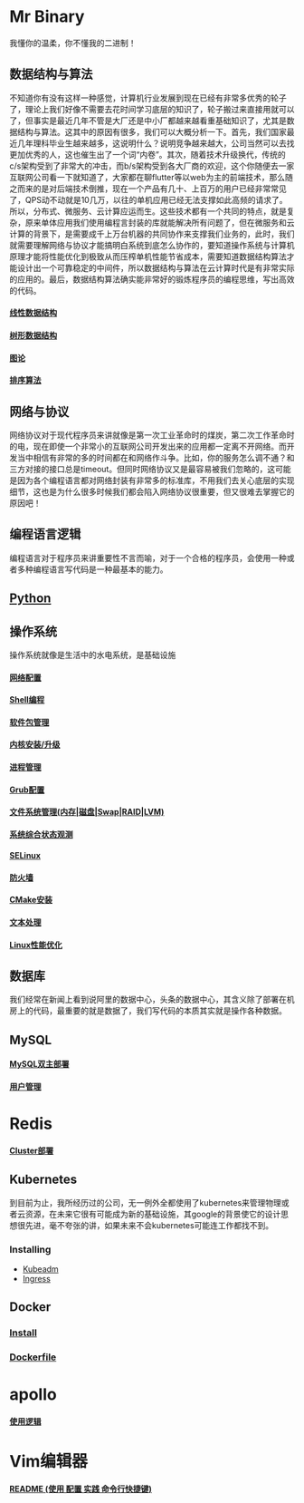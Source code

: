 # Mr Binary

我懂你的温柔，你不懂我的二进制！

## 数据结构与算法

不知道你有没有这样一种感觉，计算机行业发展到现在已经有非常多优秀的轮子了，理论上我们好像不需要去花时间学习底层的知识了，轮子搬过来直接用就可以了，但事实是最近几年不管是大厂还是中小厂都越来越看重基础知识了，尤其是数据结构与算法。这其中的原因有很多，我们可以大概分析一下。首先，我们国家最近几年理科毕业生越来越多，这说明什么？说明竞争越来越大，公司当然可以去找更加优秀的人，这也催生出了一个词“内卷”。其次，随着技术升级换代，传统的c/s架构受到了非常大的冲击，而b/s架构受到各大厂商的欢迎，这个你随便去一家互联网公司看一下就知道了，大家都在聊flutter等以web为主的前端技术，那么随之而来的是对后端技术倒推，现在一个产品有几十、上百万的用户已经非常常见了，QPS动不动就是10几万，以往的单机应用已经无法支撑如此高频的请求了。所以，分布式、微服务、云计算应运而生。这些技术都有一个共同的特点，就是复杂，原来单体应用我们使用编程言封装的库就能解决所有问题了，但在微服务和云计算的背景下，是需要成千上万台机器的共同协作来支撑我们业务的，此时，我们就需要理解网络与协议才能搞明白系统到底怎么协作的，要知道操作系统与计算机原理才能将性能优化到极致从而压榨单机性能节省成本，需要知道数据结构算法才能设计出一个可靠稳定的中间件，所以数据结构与算法在云计算时代是有非常实际的应用的。最后，数据结构算法确实能非常好的锻炼程序员的编程思维，写出高效的代码。

#### [线性数据结构](/data-struct/line.md)

#### [树形数据结构](/data-struct/tree.md)

#### [图论](/data-struct/graph.md)

#### [排序算法](/data-struct/sort.md)



## 网络与协议

网络协议对于现代程序员来讲就像是第一次工业革命时的煤炭，第二次工作革命时的电，现在即使一个非常小的互联网公司开发出来的应用都一定离不开网络。而开发当中相信有非常的多的时间都在和网络作斗争。比如，你的服务怎么调不通？和三方对接的接口总是timeout。但同时网络协议又是最容易被我们忽略的，这可能是因为各个编程语言都对网络封装有非常多的标准库，不用我们去关心底层的实现细节，这也是为什么很多时候我们都会陷入网络协议很重要，但又很难去掌握它的原因吧！



## 编程语言逻辑

编程语言对于程序员来讲重要性不言而喻，对于一个合格的程序员，会使用一种或者多种编程语言写代码是一种最基本的能力。

## [Python](./programing-language/python/readme.md)



## 操作系统

操作系统就像是生活中的水电系统，是基础设施

#### [网络配置](/linux/network.md)

#### [Shell编程](/linux/shell.md)

#### [软件包管理](/linux/soft-install.md)

#### [内核安装/升级](/linux/kernel-update.md)

#### [进程管理](/linux/proccesser.md)

#### [Grub配置](/linux/grub.md)

#### [文件系统管理(内存|磁盘|Swap|RAID|LVM)](/linux/free-disk.md)

#### [系统综合状态观测](/linux/zonghe-monitor.md)

#### [SELinux](/linux/selinux.md)

#### [防火墙](/linux/firewall.md)

#### [CMake安装](/linux/cmake-install.md)

#### [文本处理](./linux/text-handle.md)

#### [Linux性能优化](./linux/performance)

## 数据库

我们经常在新闻上看到说阿里的数据中心，头条的数据中心，其含义除了部署在机房上的代码，最重要的就是数据了，我们写代码的本质其实就是操作各种数据。

## MySQL

#### [MySQL双主部署](./mysql/install.md)

#### [用户管理](./mysql/user-manage.md)

# Redis

#### [Cluster部署](redis/install.md)

## Kubernetes

到目前为止，我所经历过的公司，无一例外全都使用了kubernetes来管理物理或者云资源，在未来它很有可能成为新的基础设施，其google的背景使它的设计思想很先进，毫不夸张的讲，如果未来不会kubernetes可能连工作都找不到。

### Installing

- [Kubeadm](kubernetes/install-doc/kubeadm.md)
- [Ingress](kubernetes/install-doc/ingress.md)

## Docker

### [Install](docker/install.md)

### [Dockerfile](docker/dockerfile.md)

# apollo

#### [使用逻辑](/apollo/usage.md)

# Vim编辑器

#### [README (使用 配置 实践 命令行快捷键)](vim/)

